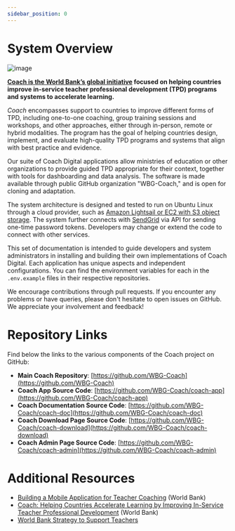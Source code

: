 ```yaml
---
sidebar_position: 0
---
```


# System Overview

![image](https://github.com/WBG-Coach/coach-doc/assets/13595853/c7e4166d-42ea-4c60-9609-f53d8a8d62ec)

**[Coach is the World Bank’s global initiative](https://www.worldbank.org/en/topic/teachers/brief/coach-helping-countries-accelerate-learning-by-improving-in-service-teacher-professional-development) focused on helping countries improve in-service teacher professional development (TPD) programs and systems to accelerate learning.**

*Coach* encompasses support to countries to improve different forms of TPD, including one-to-one coaching, group training sessions and workshops, and other approaches, either through in-person, remote or hybrid modalities. The program has the goal of helping countries design, implement, and evaluate high-quality TPD programs and systems that align with best practice and evidence.

Our suite of Coach Digital applications allow ministries of education or other organizations to provide guided TPD appropriate for their context, together with tools for dashboarding and data analysis. The software is made available through public GitHub organization "WBG-Coach," and is open for cloning and adaptation.

The system architecture is designed and tested to run on Ubuntu Linux through a cloud provider, such as [Amazon Lightsail or EC2 with S3 object storage](https://aws.amazon.com). The system further connects with [SendGrid](https://sendgrid.com) via API for sending one-time password tokens. Developers may change or extend the code to connect with other services.

This set of documentation is intended to guide developers and system administrators in installing and building their own implementations of Coach Digital. Each application has unique aspects and independent configurations. You can find the environment variables for each in the `.env.example` files in their respective repositories.

We encourage contributions through pull requests. If you encounter any problems or have queries, please don't hesitate to open issues on GitHub. We appreciate your involvement and feedback!

# Repository Links

Find below the links to the various components of the Coach project on GitHub:

- **Main Coach Repository**: [https://github.com/WBG-Coach](https://github.com/WBG-Coach)
- **Coach App Source Code**: [https://github.com/WBG-Coach/coach-app](https://github.com/WBG-Coach/coach-app)
- **Coach Documentation Source Code**: [https://github.com/WBG-Coach/coach-doc](https://github.com/WBG-Coach/coach-doc)
- **Coach Download Page Source Code**: [https://github.com/WBG-Coach/coach-download](https://github.com/WBG-Coach/coach-download)
- **Coach Admin Page Source Code**: [https://github.com/WBG-Coach/coach-admin](https://github.com/WBG-Coach/coach-admin)

# Additional Resources

- [Building a Mobile Application for Teacher Coaching](https://thedocs.worldbank.org/en/doc/2df31ff42d8922d9c52b01f946867f67-0140022024/original/MOBILE-application-how-to-note.pdf) (World Bank)
- [Coach: Helping Countries Accelerate Learning by Improving In-Service Teacher Professional Development](https://www.worldbank.org/en/topic/teachers/brief/coach-helping-countries-accelerate-learning-by-improving-in-service-teacher-professional-development) (World Bank)
- [World Bank Strategy to Support Teachers](https://blogs.worldbank.org/education/realizing-promise-effective-teachers-every-child-global-platform-successful-teachers)
